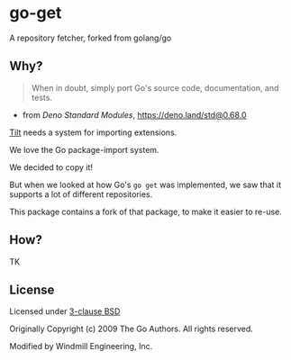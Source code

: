 # go-get

A repository fetcher, forked from golang/go

## Why?

> When in doubt, simply port Go's source code, documentation, and tests.

- from *Deno Standard Modules*, https://deno.land/std@0.68.0

[Tilt](https://tilt.dev/) needs a system for importing extensions.

We love the Go package-import system.

We decided to copy it!

But when we looked at how Go's `go get` was implemented, 
we saw that it supports a lot of different repositories.

This package contains a fork of that package, to make it easier to re-use.

## How?

TK

## License

Licensed under [3-clause BSD](LICENSE)

Originally Copyright (c) 2009 The Go Authors. All rights reserved.

Modified by Windmill Engineering, Inc.
